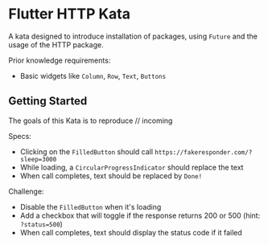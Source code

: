 # Flutter HTTP Kata

A kata designed to introduce installation of packages, using `Future` and the usage of the HTTP package.

Prior knowledge requirements:
- Basic widgets like `Column`, `Row`, `Text`, `Buttons`

## Getting Started

The goals of this Kata is to reproduce // incoming

Specs:
- Clicking on the `FilledButton` should call `https://fakeresponder.com/?sleep=3000`
- While loading, a `CircularProgressIndicator` should replace the text
- When call completes, text should be replaced by `Done!`

Challenge:
- Disable the `FilledButton` when it's loading
- Add a checkbox that will toggle if the response returns 200 or 500 (hint: `?status=500`)
- When call completes, text should display the status code if it failed
